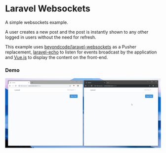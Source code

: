 # Laravel Websockets

A simple websockets example. 

A user creates a new post and the post is instantly shown to any other logged in users without the need for refresh.

This example uses [beyondcode/laravel-websockets](https://github.com/beyondcode/laravel-websockets) as a Pusher replacement, [laravel-echo](https://www.npmjs.com/package/laravel-echo) to listen for events broadcast by the application and [Vue.js](https://www.npmjs.com/package/vue) to display the content on the front-end.

### Demo

![Demo](/screenshots/laravel-websockets-demo.gif)
